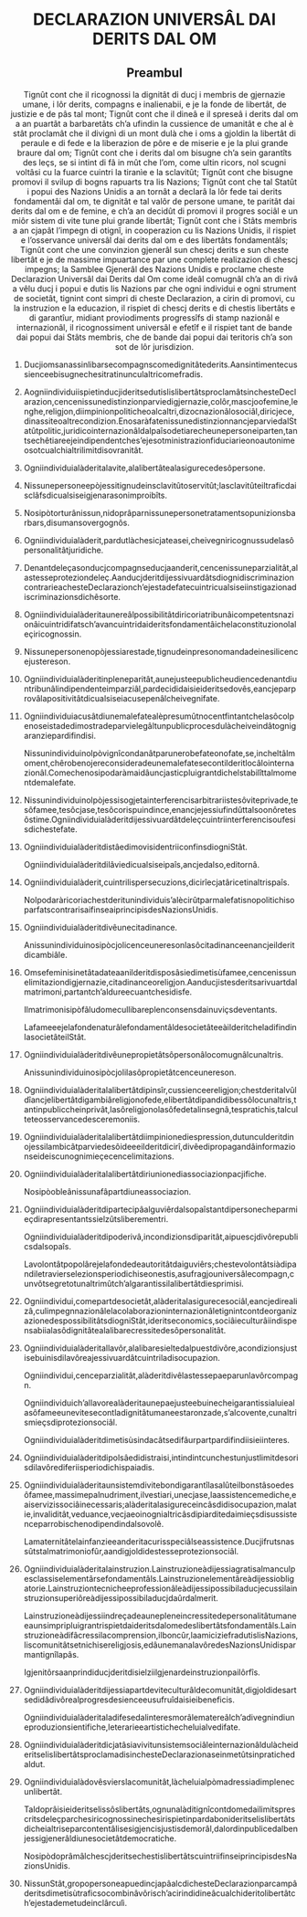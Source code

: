 <h1 align='center'>DECLARAZION UNIVERSÂL DAI DERITS DAL OM</h1>
<h2 align='center'>Preambul</h2>
<p align='center'>Tignût cont che il ricognossi la dignitât di ducj i membris de gjernazie umane, i lôr derits, compagns e inalienabii, e je la fonde de libertât, de justizie e de pâs tal mont;
Tignût cont che il dineâ e il spreseâ i derits dal om a an puartât a barbaretâts ch’a ufindin la cussience de umanitât e che al è stât proclamât che il divignì di un mont dulà che i oms a gjoldin la libertât di peraule e di fede e la liberazion de pôre e de miserie e je la plui grande braure dal om;
Tignût cont che i derits dal om bisugne ch’a sein garantîts des leçs, se si intint di fâ in mût che l’om, come ultin ricors, nol scugni voltâsi cu la fuarce cuintri la tiranìe e la sclavitût;
Tignût cont che bisugne promovi il svilup di bogns rapuarts tra lis Nazions;
Tignût cont che tal Statût i popui des Nazions Unidis a an tornât a declarâ la lôr fede tai derits fondamentâi dal om, te dignitât e tal valôr de persone umane, te paritât dai derits dal om e de femine, e ch’a an decidût di promovi il progres sociâl e un miôr sistem di vite tune plui grande libertât;
Tignût cont che i Stâts membris a an cjapât l’impegn di otignî, in cooperazion cu lis Nazions Unidis, il rispiet e l’osservance universâl dai derits dal om e des libertâts fondamentâls;
Tignût cont che une convinzion gjenerâl sun chescj derits e sun cheste libertât e je de massime impuartance par une complete realizazion di chescj impegns;
la Samblee Gjenerâl des Nazions Unidis
e proclame cheste Declarazion Universâl dai Derits dal Om come ideâl comugnâl ch’a an di rivâ a vêlu ducj i popui e dutis lis Nazions par che ogni individui e ogni strument de societât, tignint cont simpri di cheste Declarazion, a cirin di promovi, cu la instruzion e la educazion, il rispiet di chescj derits e di chestis libertâts e di garantîur, midiant proviodiments progressîfs di stamp nazionâl e internazionâl, il ricognossiment universâl e efetîf e il rispiet tant de bande dai popui dai Stâts membris, che de bande dai popui dai teritoris ch’a son sot de lôr jurisdizion.</p>
<ol>
  <li>
    <p>Ducjiomsanassinlibarsecompagnscomedignitâtederits.Aansintimentecussienceebisugnechesitratinunculaltricomefradis.</p>
  </li>
  <li>
    <p>AogniindividuiispietinducjideritsedutislislibertâtsproclamâtsinchesteDeclarazion,cencenissunedistinzionparviedigjernazie,colôr,mascjoofemine,lenghe,religjon,diimpinionpoliticheoalcaltri,dizocnazionâlosociâl,diricjece,dinassiteoaltrecondizion.EnosaràfatenissunedistinzionnancjeparviedalStatûtpolitic,juridicointernazionâldalpaîsodetiarecheunepersoneiparten,tantsechêtiareejeindipendentches’ejesotministrazionfiduciarieonoautonimeosotcualchialtrilimitdisovranitât.</p>
  </li>
  <li>
    <p>Ogniindividuialàderitalavite,alalibertâtealasigurecedesôpersone.</p>
  </li>
  <li>
    <p>Nissunepersoneepòjessitignudeinsclavitûtoservitût;lasclavitûteiltraficdaisclâfsdicualsiseigjenarasonimproibîts.</p>
  </li>
  <li>
    <p>Nosipòtorturânissun,nidoprâparnissunepersonetratamentsopunizionsbarbars,disumansovergognôs.</p>
  </li>
  <li>
    <p>Ogniindividuialàderit,pardutlàchesicjateasei,cheivegniricognussudelasôpersonalitâtjuridiche.</p>
  </li>
  <li>
    <p>Denantdeleçasonducjcompagnseducjaanderit,cencenissuneparzialitât,alastesseproteziondeleç.AanducjderitdijessivuardâtsdiognidiscriminazioncontrarieachesteDeclarazionch’ejestadefatecuintricualsiseiinstigazionadiscriminazionsdichêsorte.</p>
  </li>
  <li>
    <p>Ogniindividuialàderitaunereâlpossibilitâtdiricoriatribunâicompetentsnazionâicuintridifatsch’avancuintridaideritsfondamentâichelaconstituzionolaleçiricognossin.</p>
  </li>
  <li>
    <p>Nissunepersonenopòjessiarestade,tignudeinpresonomandadeinesilicencejustereson.</p>
  </li>
  <li>
    <p>Ogniindividuialàderitinpleneparitât,aunejusteepublicheudiencedenantdiuntribunâlindipendenteimparziâl,pardecididaisieideritsedovês,eancjeparprovâlapositivitâtdicualsiseiacusepenâlcheivegnifate.</p>
  </li>
  <li>
    <p>Ogniindividuiacusâtdiunemalefatealèpresumûtnocentfintantchelasôcolpenoseistadedimostradeparvielegâltunpublicprocesdulàcheiveindâtognigaranziepardifindisi.</p>
    <p>Nissunindividuinolpòvignîcondanâtparunerobefateonofate,se,incheltâlmoment,chêrobenojereconsideradeunemalefatesecontilderitlocâlointernazionâl.Comechenosipodaràmaidâuncjasticpluigrantdichelstabilîttalmomentdemalefate.</p>
  </li>
  <li>
    <p>Nissunindividuinolpòjessisogjetainterferencisarbitrariistesôviteprivade,tesôfamee,tesôcjase,tesôcorispuindince,enancjejessiufindûttalsoonôretesôstime.Ogniindividuialàderitdijessivuardâtdeleçcuintriinterferencisoufesisdichestefate.</p>
  </li>
  <li>
    <p>OgniindividuialàderitdistâedimovisidentriiconfinsdiogniStât.</p>
    <p>Ogniindividuialàderitdilâviedicualsiseipaîs,ancjedalso,editornâ.</p>
  </li>
  <li>
    <p>Ogniindividuialàderit,cuintrilispersecuzions,dicirîecjatâricetinaltrispaîs.</p>
    <p>Nolpodaràricoriachestderitunindividuis’alècirûtparmalefatisnopolitichisoparfatscontrarisaifinseaiprincipisdesNazionsUnidis.</p>
  </li>
  <li>
    <p>Ogniindividuialàderitdivêunecitadinance.</p>
    <p>Anissunindividuinosipòcjolicenceuneresonlasôcitadinanceenancjeilderitdicambiâle.</p>
  </li>
  <li>
    <p>Omsefeminisinetâtadateaanilderitdisposâsiedimetisùfamee,cencenissunelimitaziondigjernazie,citadinanceoreligjon.Aanducjistesderitsarivuartdalmatrimoni,partantch’aldureecuantchesidisfe.</p>
    <p>Ilmatrimonisipòfâludomecullibareplenconsensdainuviçsdeventants.</p>
    <p>LafameeejelafondenaturâlefondamentâldesocietâteeàilderitcheladifindinlasocietâteilStât.</p>
  </li>
  <li>
    <p>Ogniindividuialàderitdivêunepropietâtsôpersonâlocomugnâlcunaltris.</p>
    <p>Anissunindividuinosipòcjolilasôpropietâtcenceunereson.</p>
  </li>
  <li>
    <p>Ogniindividuialàderitalalibertâtdipinsîr,cussienceereligjon;chestderitalvûldîancjelibertâtdigambiâreligjonofede,elibertâtdipandidibessôlocunaltris,tantinpubliccheinprivât,lasôreligjonolasôfedetalinsegnâ,tespratichis,talculteteosservancedesceremoniis.</p>
  </li>
  <li>
    <p>Ogniindividuialàderitalalibertâtdiimpinionediespression,dutunculderitdinojessilambicâtparviedesôideeeilderitdicirî,divêedipropagandâinformazionseideiscunognimieçecencelimitazions.</p>
  </li>
  <li>
    <p>Ogniindividuialàderitalalibertâtdiriunionediassociazionpacjifiche.</p>
    <p>Nosipòobleânissunafâpartdiuneassociazion.</p>
  </li>
  <li>
    <p>Ogniindividuialàderitdipartecipâalguviêrdalsopaîstantdipersonecheparmieçdirapresentantssielzûtsliberementri.</p>
    <p>Ogniindividuialàderitdipoderivâ,incondizionsdiparitât,aipuescjdivôrepublicsdalsopaîs.</p>
    <p>Lavolontâtpopolârejelafondedeautoritâtdaiguviêrs;chestevolontâtsiàdipandiletravierselezionsperiodichiseonestis,asufragjouniversâlecompagn,cunvôtsegretotunaltrimûtch’algarantissilalibertâtdiesprimisi.</p>
  </li>
  <li>
    <p>Ogniindividui,comepartdesocietât,alàderitalasigurecesociâl,eancjedirealizâ,culimpegnnazionâlelacolaborazioninternazionâletignintcontdeorganizazionedespossibilitâtsdiogniStât,ideritseconomics,sociâieculturâiindispensabiialasôdignitâtealalibarecressitedesôpersonalitât.</p>
  </li>
  <li>
    <p>Ogniindividuialàderitallavôr,alalibaresieltedalpuestdivôre,acondizionsjustisebuinisdilavôreajessivuardâtcuintriladisocupazion.</p>
    <p>Ogniindividui,cenceparzialitât,alàderitdivêlastessepaeparunlavôrcompagn.</p>
    <p>Ogniindividuich’allavorealàderitaunepaejusteebuinecheigarantissialuiealasôfameeunevitesecontladignitâtumaneestaronzade,s’alcovente,cunaltrismieçsdiprotezionsociâl.</p>
    <p>Ogniindividuialàderitdimetisùsindacâtsedifâurpartpardifindiisieiinteres.</p>
  </li>
  <li>
    <p>Ogniindividuialàderitdipolsâedidistraisi,intindintcunchestunjustlimitdesorisdilavôrediferiisperiodichispaiadis.</p>
  </li>
  <li>
    <p>Ogniindividuialàderitaunsistemdivitebondigarantîlasalûteilbonstâsoedesôfamee,massimepalnudriment,ilvestiari,unecjase,laassistencemediche,eaiservizissociâinecessaris;alàderitalasigureceincâsdidisocupazion,malatie,invaliditât,veduance,vecjaeoinognialtricâsdipiarditedaimieçsdisussistenceparrobischenodipendindalsovolê.</p>
    <p>Lamaternitâtelainfanzieeanderitacurisspeciâlseassistence.Ducjifrutsnassûtstalmatrimoniofûr,aandigjoldidestesseprotezionsociâl.</p>
  </li>
  <li>
    <p>Ogniindividuialàderitalainstruzion.Lainstruzioneàdijessiagratisalmanculpesclassiselementârsefondamentâls.Lainstruzionelementâreàdijessiobligatorie.Lainstruziontecnicheeprofessionâleàdijessipossibiladucjecussìlainstruzionsuperiôreàdijessipossibiladucjdaûrdalmerit.</p>
    <p>Lainstruzioneàdijessiindreçadeaunepleneincressitedepersonalitâtumaneeaunsimpripluigrantrispietdaideritsdalomedeslibertâtsfondamentâls.Lainstruzioneàdifâcressilacomprension,ilboncûr,laamiciziefradutislisNazions,liscomunitâtsetnichisereligjosis,edâunemanalavôredesNazionsUnidisparmantignîlapâs.</p>
    <p>Igjenitôrsaanprindiducjderitdisielziilgjenardeinstruzionpailôrfîs.</p>
  </li>
  <li>
    <p>Ogniindividuialàderitdijessiapartdeviteculturâldecomunitât,digjoldidesartsedidâdivôrealprogresdesienceeusufruîdaisieibeneficis.</p>
    <p>Ogniindividuialàderitaladifesedalinteresmorâlematereâlch’adivegnindiuneproduzionsientifiche,leterarieeartistichecheluialvedifate.</p>
  </li>
  <li>
    <p>OgniindividuialàderitdicjatâsiavivitunsistemsociâleinternazionâldulàcheideritselislibertâtsproclamadisinchesteDeclarazionaseinmetûtsinpratichedaldut.</p>
  </li>
  <li>
    <p>Ogniindividuialàdovêsvierslacomunitât,làcheluialpòmadressiadimplenecunlibertât.</p>
    <p>Taldoprâisieideritselissôslibertâts,ognunalàditignîcontdomedailimitsprescritsdeleçparchesiricognossinechesirispietinpardabonideritselislibertâtsdicheialtriseparcontentâlisesigjencisjustisdemorâl,dalordinpublicedalbenjessigjenerâldiunesocietâtdemocratiche.</p>
    <p>NosipòdoprâmâlchescjderitsechestislibertâtscuintriifinseiprincipisdesNazionsUnidis.</p>
  </li>
  <li>
    <p>NissunStât,gropopersoneapuedincjapâalcdichesteDeclarazionparcampâderitsdimetisùtraficsocombinâvôrisch’acirindidineâcualchideritolibertâtch’ejestademetudeinclârculì.</p>
  </li>
</ol>